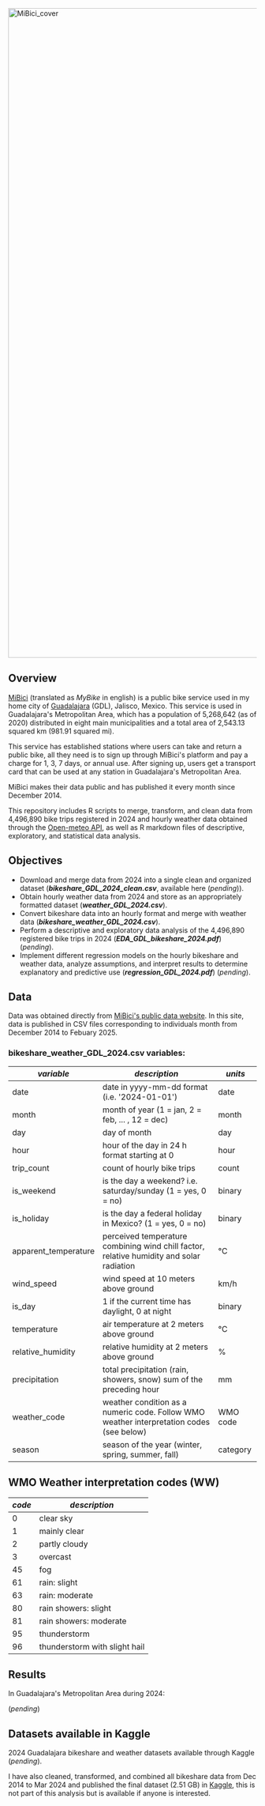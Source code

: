 <img width="1315" alt="MiBici_cover" src="https://github.com/user-attachments/assets/2e38dc31-99fe-47d8-8958-e81fa9d328df" />

## Overview
[MiBici](https://www.mibici.net/) (translated as *MyBike* in english) is a public bike service used in my home city of [Guadalajara](https://en.wikipedia.org/wiki/Guadalajara) (GDL), Jalisco, Mexico. This service is used in Guadalajara's Metropolitan Area, which has a population of 5,268,642 (as of 2020) distributed in eight main municipalities and a total area of 2,543.13 squared km (981.91 squared mi).

This service has established stations where users can take and return a public bike, all they need is to sign up through MiBici's platform and pay a charge for 1, 3, 7 days, or annual use. After signing up, users get a transport card that can be used at any station in Guadalajara's Metropolitan Area.

MiBici makes their data public and has published it every month since December 2014.

This repository includes R scripts to merge, transform, and clean data from 4,496,890 bike trips registered in 2024 and hourly weather data obtained through the [Open-meteo API](https://open-meteo.com/), as well as R markdown files of descriptive, exploratory, and statistical data analysis. 

## Objectives

- Download and merge data from 2024 into a single clean and organized dataset (_**bikeshare_GDL_2024_clean.csv**_, available here (*pending*)).
- Obtain hourly weather data from 2024 and store as an appropriately formatted dataset (_**weather_GDL_2024.csv**_).
- Convert bikeshare data into an hourly format and merge with weather data (_**bikeshare_weather_GDL_2024.csv**_).
- Perform a descriptive and exploratory data analysis of the 4,496,890 registered bike trips in 2024 (_**EDA_GDL_bikeshare_2024.pdf**_) (*pending*).
- Implement different regression models on the hourly bikeshare and weather data, analyze assumptions, and interpret results to determine explanatory and predictive use (_**regression_GDL_2024.pdf**_) (*pending*). 

## Data

Data was obtained directly from [MiBici's public data website](https://www.mibici.net/es/datos-abiertos/). In this site, data is published in CSV files corresponding to individuals month from December 2014 to Febuary 2025. 

### bikeshare_weather_GDL_2024.csv variables:

| *variable*           | *description*                                                                            | *units*  |
| -------------------- | ---------------------------------------------------------------------------------------- | -------- |
| date                 | date in yyyy-mm-dd format (i.e. '2024-01-01')                                            | date     |
| month                | month of year (1 = jan, 2 = feb, ... , 12 = dec)                                         | month    |
| day                  | day of month                                                                             | day      |
| hour                 | hour of the day in 24 h format starting at 0                                             | hour     |
| trip_count           | count of hourly bike trips                                                               | count    |
| is_weekend           | is the day a weekend? i.e. saturday/sunday (1 = yes, 0 = no)                             | binary   |
| is_holiday           | is the day a federal holiday in Mexico? (1 = yes, 0 = no)                                | binary   |
| apparent_temperature | perceived temperature combining wind chill factor, relative humidity and solar radiation | °C       |
| wind_speed           | wind speed at 10 meters above ground                                                     | km/h     |
| is_day               | 1 if the current time has daylight, 0 at night                                           | binary   |
| temperature          | air temperature at 2 meters above ground                                                 | °C       |
| relative_humidity    | relative humidity at 2 meters above ground                                               | %        |
| precipitation        | total precipitation (rain, showers, snow) sum of the preceding hour                      | mm       |
| weather_code         | weather condition as a numeric code. Follow WMO weather interpretation codes (see below) | WMO code |
| season               | season of the year (winter, spring, summer, fall)                                        | category |

## WMO Weather interpretation codes (WW)

| *code* | *description*                 | 
| -------| ----------------------------- |
| 0	     | clear sky                     |
| 1      | mainly clear                  |
| 2	     | partly cloudy                 |
| 3	     | overcast                      |
| 45     | fog                           |
| 61     | rain: slight                  |
| 63     | rain: moderate                |
| 80     | rain showers: slight          |
| 81     | rain showers: moderate        |
| 95     |	thunderstorm                 | 
| 96     | thunderstorm with slight hail |

## Results

In Guadalajara's Metropolitan Area during 2024:

(*pending*)

## Datasets available in Kaggle

2024 Guadalajara bikeshare and weather datasets available through Kaggle (*pending*). 

I have also cleaned, transformed, and combined all bikeshare data from Dec 2014 to Mar 2024 and published the final dataset (2.51 GB) in [Kaggle](https://www.kaggle.com/datasets/sebastianquirarte/over-9-years-of-real-public-bike-use-data-mibici), this is not part of this analysis but is available if anyone is interested.

